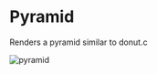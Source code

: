 # Pyramid

Renders a pyramid similar to donut.c

![pyramid](https://github.com/user-attachments/assets/9e51b48c-31a6-47bd-be10-bbeea9497039)
